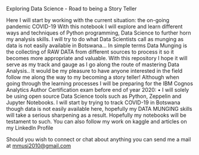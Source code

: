 Exploring Data Science - Road to being a Story Teller

Here I will start by working with the current situation: the on-going pandemic COVID-19
With this notebook I will explore and learn different ways and techniques of Python programming, Data Science to further horn my analysis skills.
I will try to do what Data Scientists call as munging as data is not easily available in Botswana... In simple terms Data Munging is the collecting of RAW DATA from different sources to process it so it becomes more appropriate and valuable. With this repository I hope it will serve as my track and gauge as I go along the route of mastering Data Analysis..
It would be my pleasure to have anyone interested in the field follow me along the way to my becoming a story teller!
Although when going through the learning processes I will be preparing for the IBM Cognos Analytics Author Certification exam before end of year 2020:
•	I will solely be using open source Data Science tools such as Python, Zeppelin and Jupyter Notebooks.
I will start by trying to track COVID-19 in Botswana though data is not easily available here, hopefully my DATA MUNGING skills will take a serious sharpening as a result. Hopefully my notebooks will be testament to such.
You can also follow my work on kaggle and articles on my LinkedIn Profile

Should you wish to connect or chat about anything you can send me a mail at mmusi2010@gmail.com

